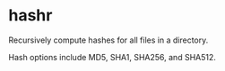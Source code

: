 # hashr
Recursively compute hashes for all files in a directory.

Hash options include MD5, SHA1, SHA256, and SHA512.
